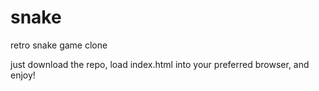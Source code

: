 # snake
retro snake game clone

just download the repo, load index.html into your preferred browser, and enjoy!
